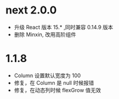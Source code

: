 # next 2.0.0
- 升级 React 版本 15.* ,同时兼容 0.14.9 版本
- 删除 Minxin, 改用高阶组件

# 1.1.8
- Column 设置默认宽度为 100
- 修复，在  Column 是 null 时候报错
- 修复，在动态列时候 flexGrow 值无效
